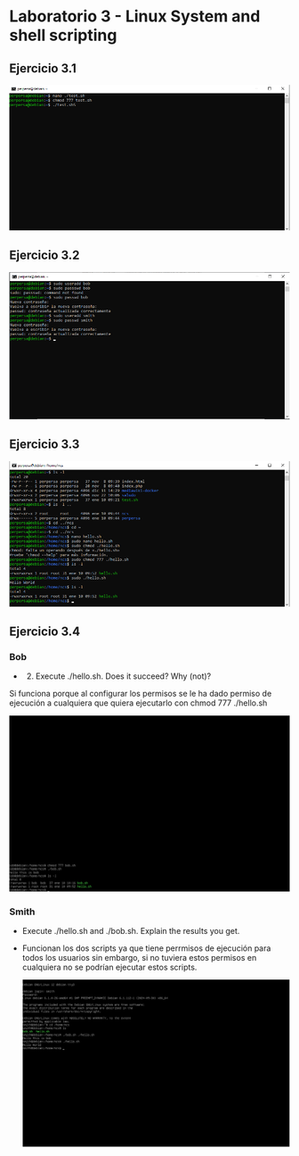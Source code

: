 # Laboratorio 3 - Linux System and shell scripting

## Ejercicio 3.1

![](https://github.com/Sperper/DespliegueDeAplicacionesWeb/blob/master/Imagenes/Ejercicio_3.1.png?raw=true)

## Ejercicio 3.2

![](https://github.com/Sperper/DespliegueDeAplicacionesWeb/blob/master/Imagenes/Ejercicio_3.2.png?raw=true)

## Ejercicio 3.3

![](https://github.com/Sperper/DespliegueDeAplicacionesWeb/blob/master/Imagenes/Ejercicio_3.3.png?raw=true)

## Ejercicio 3.4

### Bob

- 2. Execute ./hello.sh. Does it succeed? Why (not)?

 Si funciona porque al configurar los permisos se le ha dado permiso de ejecución a cualquiera que quiera ejecutarlo con chmod 777 ./hello.sh

 ![](https://github.com/Sperper/DespliegueDeAplicacionesWeb/blob/master/Imagenes/Ejercicio_3.4.png?raw=true)

### Smith

- Execute ./hello.sh and ./bob.sh. Explain the results you get.
- 
  Funcionan los dos scripts ya que tiene perrmisos de ejecución para todos los usuarios sin embargo, si no tuviera estos permisos en cualquiera no se podrían ejecutar estos scripts.

  ![](https://github.com/Sperper/DespliegueDeAplicacionesWeb/blob/master/Imagenes/Ejercicio_3.4_Smith.png?raw=true)

